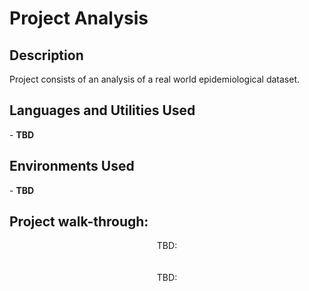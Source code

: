 <h1>Project Analysis</h1>

 <!-- ### [YouTube Demonstration](https://youtu.be/7eJexJVCqJo) --!>

<h2>Description</h2>
Project consists of an analysis of a real world epidemiological dataset.
<br />


<h2>Languages and Utilities Used</h2>

- <b>TBD</b> 

<h2>Environments Used </h2>

- <b>TBD</b>

<h2>Project walk-through:</h2>

<p align="center">
TBD: <br/>
<!-- <img src="https://i.imgur.com/tcTyMUE.png" height="80%" width="80%" alt="Disk Sanitization Steps"/> --!>
<br />
<br />
TBD:  <br/>
<!-- <img src="https://i.imgur.com/tcTyMUE.png" height="80%" width="80%" alt="Disk Sanitization Steps"/> --!>
<br />
<br />

<!--
 ```diff
- text in red
+ text in green
! text in orange
# text in gray
@@ text in purple (and bold)@@
```
--!>
